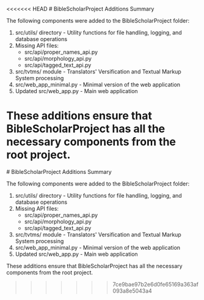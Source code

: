 <<<<<<< HEAD
﻿# BibleScholarProject Additions Summary

The following components were added to the BibleScholarProject folder:

1. src/utils/ directory - Utility functions for file handling, logging, and database operations
2. Missing API files:
   - src/api/proper_names_api.py
   - src/api/morphology_api.py
   - src/api/tagged_text_api.py
3. src/tvtms/ module - Translators' Versification and Textual Markup System processing
4. src/web_app_minimal.py - Minimal version of the web application
5. Updated src/web_app.py - Main web application

These additions ensure that BibleScholarProject has all the necessary components from the root project.
=======
﻿# BibleScholarProject Additions Summary

The following components were added to the BibleScholarProject folder:

1. src/utils/ directory - Utility functions for file handling, logging, and database operations
2. Missing API files:
   - src/api/proper_names_api.py
   - src/api/morphology_api.py
   - src/api/tagged_text_api.py
3. src/tvtms/ module - Translators' Versification and Textual Markup System processing
4. src/web_app_minimal.py - Minimal version of the web application
5. Updated src/web_app.py - Main web application

These additions ensure that BibleScholarProject has all the necessary components from the root project.
>>>>>>> 7ce9bae97b2e6d0fe65169a363af093a8e5043a4
